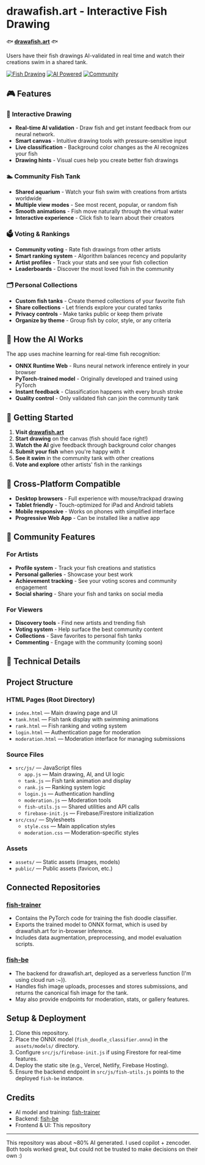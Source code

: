# drawafish.art - Interactive Fish Drawing

🐟 **[drawafish.art](https://drawafish.art)** 🐟

Users have their fish drawings AI-validated in real time and watch their creations swim in a shared tank. 

[![Fish Drawing](https://img.shields.io/badge/Game-Live-brightgreen)](https://drawafish.art)
[![AI Powered](https://img.shields.io/badge/AI-ONNX-blue)](https://onnx.ai/)
[![Community](https://img.shields.io/badge/Community-Voting-orange)](#features)

## 🎮 Features

### 🎨 **Interactive Drawing**
- **Real-time AI validation** - Draw fish and get instant feedback from our neural network.
- **Smart canvas** - Intuitive drawing tools with pressure-sensitive input
- **Live classification** - Background color changes as the AI recognizes your fish
- **Drawing hints** - Visual cues help you create better fish drawings

### 🏊 **Community Fish Tank**
- **Shared aquarium** - Watch your fish swim with creations from artists worldwide
- **Multiple view modes** - See most recent, popular, or random fish
- **Smooth animations** - Fish move naturally through the virtual water
- **Interactive experience** - Click fish to learn about their creators

### 🗳️ **Voting & Rankings**
- **Community voting** - Rate fish drawings from other artists
- **Smart ranking system** - Algorithm balances recency and popularity
- **Artist profiles** - Track your stats and see your fish collection
- **Leaderboards** - Discover the most loved fish in the community

### 🗂️ **Personal Collections**
- **Custom fish tanks** - Create themed collections of your favorite fish
- **Share collections** - Let friends explore your curated tanks
- **Privacy controls** - Make tanks public or keep them private
- **Organize by theme** - Group fish by color, style, or any criteria

## 🧠 How the AI Works

The app uses machine learning for real-time fish recognition:

- **ONNX Runtime Web** - Runs neural network inference entirely in your browser
- **PyTorch-trained model** - Originally developed and trained using PyTorch
- **Instant feedback** - Classification happens with every brush stroke
- **Quality control** - Only validated fish can join the community tank

## 🚀 Getting Started

1. **Visit [drawafish.art](https://drawafish.art)**
2. **Start drawing** on the canvas (fish should face right!)
3. **Watch the AI** give feedback through background color changes
4. **Submit your fish** when you're happy with it
5. **See it swim** in the community tank with other creations
6. **Vote and explore** other artists' fish in the rankings

## 📱 Cross-Platform Compatible

- **Desktop browsers** - Full experience with mouse/trackpad drawing
- **Tablet friendly** - Touch-optimized for iPad and Android tablets  
- **Mobile responsive** - Works on phones with simplified interface
- **Progressive Web App** - Can be installed like a native app

## 🌟 Community Features

### For Artists
- **Profile system** - Track your fish creations and statistics
- **Personal galleries** - Showcase your best work
- **Achievement tracking** - See your voting scores and community engagement
- **Social sharing** - Share your fish and tanks on social media

### For Viewers  
- **Discovery tools** - Find new artists and trending fish
- **Voting system** - Help surface the best community content
- **Collections** - Save favorites to personal fish tanks
- **Commenting** - Engage with the community (coming soon)

## 🔧 Technical Details

## Project Structure

### HTML Pages (Root Directory)
- `index.html` — Main drawing page and UI
- `tank.html` — Fish tank display with swimming animations
- `rank.html` — Fish ranking and voting system
- `login.html` — Authentication page for moderation
- `moderation.html` — Moderation interface for managing submissions

### Source Files
- `src/js/` — JavaScript files
  - `app.js` — Main drawing, AI, and UI logic
  - `tank.js` — Fish tank animation and display
  - `rank.js` — Ranking system logic
  - `login.js` — Authentication handling
  - `moderation.js` — Moderation tools
  - `fish-utils.js` — Shared utilities and API calls
  - `firebase-init.js` — Firebase/Firestore initialization
- `src/css/` — Stylesheets
  - `style.css` — Main application styles
  - `moderation.css` — Moderation-specific styles

### Assets
- `assets/` — Static assets (images, models)
- `public/` — Public assets (favicon, etc.)

## Connected Repositories

### [fish-trainer](https://github.com/aldenhallak/fish-trainer)
- Contains the PyTorch code for training the fish doodle classifier.
- Exports the trained model to ONNX format, which is used by drawafish.art for in-browser inference.
- Includes data augmentation, preprocessing, and model evaluation scripts.

### [fish-be](https://github.com/aldenhallak/fish-be)
- The backend for drawafish.art, deployed as a serverless function (I'm using cloud run :~)).
- Handles fish image uploads, processes and stores submissions, and returns the canonical fish image for the tank.
- May also provide endpoints for moderation, stats, or gallery features.

## Setup & Deployment
1. Clone this repository.
2. Place the ONNX model (`fish_doodle_classifier.onnx`) in the `assets/models/` directory.
3. Configure `src/js/firebase-init.js` if using Firestore for real-time features.
4. Deploy the static site (e.g., Vercel, Netlify, Firebase Hosting).
5. Ensure the backend endpoint in `src/js/fish-utils.js` points to the deployed `fish-be` instance.

## Credits
- AI model and training: [fish-trainer](https://github.com/aldenhallak/fish-trainer)
- Backend: [fish-be](https://github.com/aldenhallak/fish-be)
- Frontend & UI: This repository

---

This repository was about ~80% AI generated. I used copilot + zencoder. Both tools worked great, but could not be trusted to make decisions on their own :)
